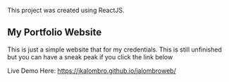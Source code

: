 This project was created using ReactJS.

## My Portfolio Website

This is just a simple website that for my credentials.
This is still unfinished but you can have a sneak peak if you click the link below

Live Demo Here: https://jkalombro.github.io/jalombroweb/